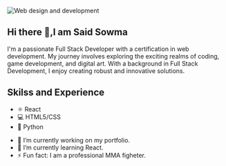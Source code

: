 
![Web design and development](https://arturssmirnovs.github.io/github-profile-readme-generator/images/banner.png)

## Hi there 👋,I am Said Sowma
I'm a passionate Full Stack Developer with a certification in web development. My journey involves exploring the exciting realms of coding, game development, and digital art. With a background in Full Stack Development, I enjoy creating robust and innovative solutions.

## Skilss and Experience
* ⚛️ React
* 💻 HTML5/CSS
* 🐍 Python

- 🔭 I’m currently working on my portfolio. 
- 🌱 I’m currently learning React.
- ⚡ Fun fact: I am a professional MMA figheter.
  
